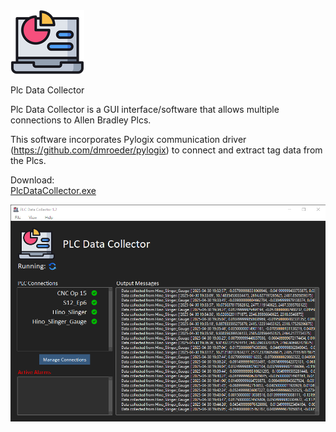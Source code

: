 
<img src=".//src//gui//imgs//data_icon.png">

Plc Data Collector

Plc Data Collector is a GUI interface/software that allows multiple connections to Allen Bradley Plcs.

This software incorporates Pylogix communication driver (https://github.com/dmroeder/pylogix) to connect and extract tag data from the Plcs. 

Download: \
[PlcDataCollector.exe](https://www.erikstuff.com/pages//downloads//PlcDataCollector.zip)


<img src=".//src//gui//imgs//screenshot.png">